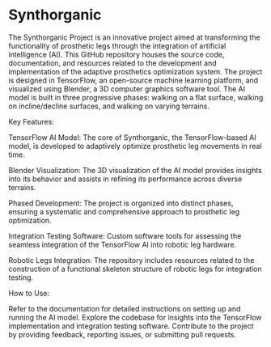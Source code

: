 # Synthorganic
The Synthorganic Project is an innovative project aimed at transforming the functionality of prosthetic legs through the integration of artificial intelligence (AI). This GitHub repository houses the source code, documentation, and resources related to the development and implementation of the adaptive prosthetics optimization system. The project is designed in TensorFlow, an open-source machine learning platform, and visualized using Blender, a 3D computer graphics software tool. The AI model is built in three progressive phases: walking on a flat surface, walking on incline/decline surfaces, and walking on varying terrains.

Key Features:

TensorFlow AI Model: The core of Synthorganic, the TensorFlow-based AI model, is developed to adaptively optimize prosthetic leg movements in real time.

Blender Visualization: The 3D visualization of the AI model provides insights into its behavior and assists in refining its performance across diverse terrains.

Phased Development: The project is organized into distinct phases, ensuring a systematic and comprehensive approach to prosthetic leg optimization.

Integration Testing Software: Custom software tools for assessing the seamless integration of the TensorFlow AI into robotic leg hardware.

Robotic Legs Integration: The repository includes resources related to the construction of a functional skeleton structure of robotic legs for integration testing.

How to Use:

Refer to the documentation for detailed instructions on setting up and running the AI model.
Explore the codebase for insights into the TensorFlow implementation and integration testing software.
Contribute to the project by providing feedback, reporting issues, or submitting pull requests.
